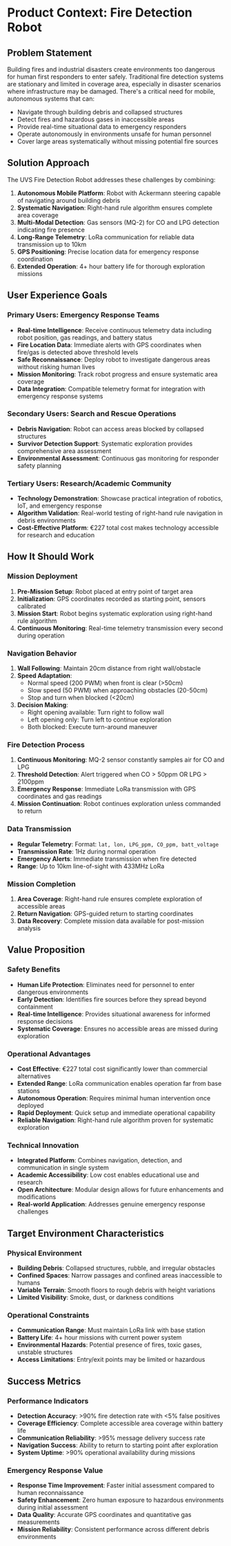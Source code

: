 # Product Context: Fire Detection Robot

## Problem Statement
Building fires and industrial disasters create environments too dangerous for human first responders to enter safely. Traditional fire detection systems are stationary and limited in coverage area, especially in disaster scenarios where infrastructure may be damaged. There's a critical need for mobile, autonomous systems that can:
- Navigate through building debris and collapsed structures
- Detect fires and hazardous gases in inaccessible areas
- Provide real-time situational data to emergency responders
- Operate autonomously in environments unsafe for human personnel
- Cover large areas systematically without missing potential fire sources

## Solution Approach
The UVS Fire Detection Robot addresses these challenges by combining:
1. **Autonomous Mobile Platform**: Robot with Ackermann steering capable of navigating around building debris
2. **Systematic Navigation**: Right-hand rule algorithm ensures complete area coverage
3. **Multi-Modal Detection**: Gas sensors (MQ-2) for CO and LPG detection indicating fire presence
4. **Long-Range Telemetry**: LoRa communication for reliable data transmission up to 10km
5. **GPS Positioning**: Precise location data for emergency response coordination
6. **Extended Operation**: 4+ hour battery life for thorough exploration missions

## User Experience Goals

### Primary Users: Emergency Response Teams
- **Real-time Intelligence**: Receive continuous telemetry data including robot position, gas readings, and battery status
- **Fire Location Data**: Immediate alerts with GPS coordinates when fire/gas is detected above threshold levels
- **Safe Reconnaissance**: Deploy robot to investigate dangerous areas without risking human lives
- **Mission Monitoring**: Track robot progress and ensure systematic area coverage
- **Data Integration**: Compatible telemetry format for integration with emergency response systems

### Secondary Users: Search and Rescue Operations
- **Debris Navigation**: Robot can access areas blocked by collapsed structures
- **Survivor Detection Support**: Systematic exploration provides comprehensive area assessment
- **Environmental Assessment**: Continuous gas monitoring for responder safety planning

### Tertiary Users: Research/Academic Community
- **Technology Demonstration**: Showcase practical integration of robotics, IoT, and emergency response
- **Algorithm Validation**: Real-world testing of right-hand rule navigation in debris environments
- **Cost-Effective Platform**: €227 total cost makes technology accessible for research and education

## How It Should Work

### Mission Deployment
1. **Pre-Mission Setup**: Robot placed at entry point of target area
2. **Initialization**: GPS coordinates recorded as starting point, sensors calibrated
3. **Mission Start**: Robot begins systematic exploration using right-hand rule algorithm
4. **Continuous Monitoring**: Real-time telemetry transmission every second during operation

### Navigation Behavior
1. **Wall Following**: Maintain 20cm distance from right wall/obstacle
2. **Speed Adaptation**: 
   - Normal speed (200 PWM) when front is clear (>50cm)
   - Slow speed (50 PWM) when approaching obstacles (20-50cm)
   - Stop and turn when blocked (<20cm)
3. **Decision Making**:
   - Right opening available: Turn right to follow wall
   - Left opening only: Turn left to continue exploration
   - Both blocked: Execute turn-around maneuver

### Fire Detection Process
1. **Continuous Monitoring**: MQ-2 sensor constantly samples air for CO and LPG
2. **Threshold Detection**: Alert triggered when CO > 50ppm OR LPG > 2100ppm
3. **Emergency Response**: Immediate LoRa transmission with GPS coordinates and gas readings
4. **Mission Continuation**: Robot continues exploration unless commanded to return

### Data Transmission
- **Regular Telemetry**: Format: `lat, lon, LPG_ppm, CO_ppm, batt_voltage`
- **Transmission Rate**: 1Hz during normal operation
- **Emergency Alerts**: Immediate transmission when fire detected
- **Range**: Up to 10km line-of-sight with 433MHz LoRa

### Mission Completion
1. **Area Coverage**: Right-hand rule ensures complete exploration of accessible areas
2. **Return Navigation**: GPS-guided return to starting coordinates
3. **Data Recovery**: Complete mission data available for post-mission analysis

## Value Proposition

### Safety Benefits
- **Human Life Protection**: Eliminates need for personnel to enter dangerous environments
- **Early Detection**: Identifies fire sources before they spread beyond containment
- **Real-time Intelligence**: Provides situational awareness for informed response decisions
- **Systematic Coverage**: Ensures no accessible areas are missed during exploration

### Operational Advantages
- **Cost Effective**: €227 total cost significantly lower than commercial alternatives
- **Extended Range**: LoRa communication enables operation far from base stations
- **Autonomous Operation**: Requires minimal human intervention once deployed
- **Rapid Deployment**: Quick setup and immediate operational capability
- **Reliable Navigation**: Right-hand rule algorithm proven for systematic exploration

### Technical Innovation
- **Integrated Platform**: Combines navigation, detection, and communication in single system
- **Academic Accessibility**: Low cost enables educational use and research
- **Open Architecture**: Modular design allows for future enhancements and modifications
- **Real-world Application**: Addresses genuine emergency response challenges

## Target Environment Characteristics

### Physical Environment
- **Building Debris**: Collapsed structures, rubble, and irregular obstacles
- **Confined Spaces**: Narrow passages and confined areas inaccessible to humans
- **Variable Terrain**: Smooth floors to rough debris with height variations
- **Limited Visibility**: Smoke, dust, or darkness conditions

### Operational Constraints
- **Communication Range**: Must maintain LoRa link with base station
- **Battery Life**: 4+ hour missions with current power system
- **Environmental Hazards**: Potential presence of fires, toxic gases, unstable structures
- **Access Limitations**: Entry/exit points may be limited or hazardous

## Success Metrics

### Performance Indicators
- **Detection Accuracy**: >90% fire detection rate with <5% false positives
- **Coverage Efficiency**: Complete accessible area coverage within battery life
- **Communication Reliability**: >95% message delivery success rate
- **Navigation Success**: Ability to return to starting point after exploration
- **System Uptime**: >90% operational availability during missions

### Emergency Response Value
- **Response Time Improvement**: Faster initial assessment compared to human reconnaissance
- **Safety Enhancement**: Zero human exposure to hazardous environments during initial assessment
- **Data Quality**: Accurate GPS coordinates and quantitative gas measurements
- **Mission Reliability**: Consistent performance across different debris environments

